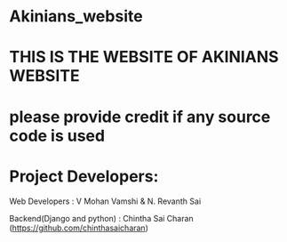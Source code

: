 # Akinians_website

# THIS IS THE WEBSITE OF AKINIANS WEBSITE 

# please provide credit if any source code is used

# Project Developers:
   Web Developers :  V Mohan Vamshi & N. Revanth Sai 
   
   Backend(Django and python) : Chintha Sai Charan  (https://github.com/chinthasaicharan)
                 
